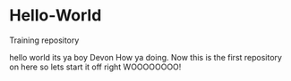 # Hello-World
Training repository


hello world its ya boy Devon How ya doing. Now this is the first repository on here so lets start it off right WOOOOOOOO!
